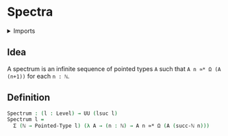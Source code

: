 #  Spectra

<details><summary>Imports</summary>
```agda
module synthetic-homotopy-theory.spectra where
open import elementary-number-theory.natural-numbers
open import foundation.dependent-pair-types
open import foundation.universe-levels
open import structured-types.pointed-equivalences
open import structured-types.pointed-types
open import synthetic-homotopy-theory.loop-spaces
```
</details>

## Idea

A spectrum is an infinite sequence of pointed types `A` such that `A n ≃* Ω (A (n+1))` for each `n : ℕ`.

## Definition

```agda
Spectrum : (l : Level) → UU (lsuc l)
Spectrum l =
  Σ (ℕ → Pointed-Type l) (λ A → (n : ℕ) → A n ≃* Ω (A (succ-ℕ n)))
```
